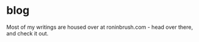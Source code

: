 blog
====
Most of my writings are housed over at roninbrush.com - head over there, and check it out.

